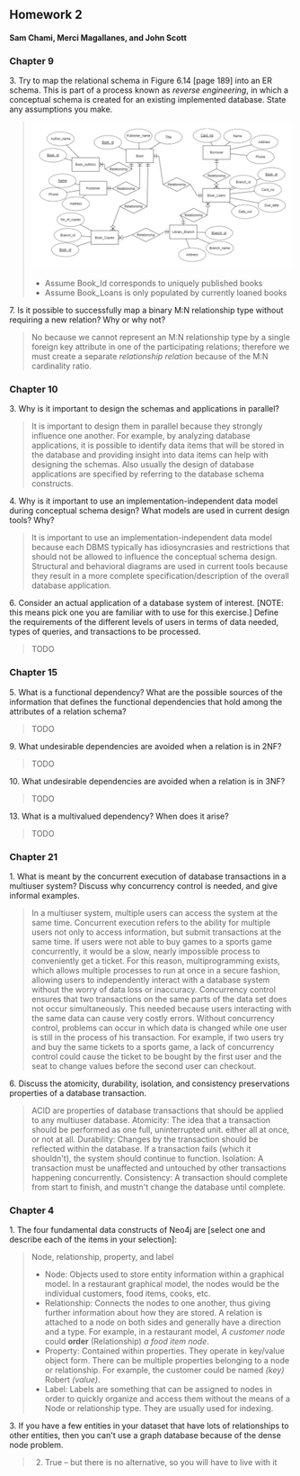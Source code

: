 ##  Homework 2
####  Sam Chami, Merci Magallanes, and John Scott


###  Chapter 9
3\.  Try to map the relational schema in Figure 6.14 [page 189] into an ER schema. This is part of a process known as _reverse engineering_, in which a conceptual schema is created for an existing implemented database. State any assumptions you make.

> ![ERD](imgs/Ch9-3_ERD_Figure_6-14.png)
> * Assume Book_Id corresponds to uniquely published books
> * Assume Book_Loans is only populated by currently loaned books

7\.  Is it possible to successfully map a binary M:N relationship type without requiring a new relation? Why or why not?

>  No because we cannot represent an M:N relationship
type by a single foreign key attribute in one of the participating relations; therefore we must create a separate _relationship relation_ because of the M:N cardinality ratio.


###  Chapter 10
3\.  Why is it important to design the schemas and applications in parallel?

>  It is important to design them in parallel because they strongly influence one another. For example, by analyzing database
applications, it is possible to identify data items that will be stored in the database and providing insight into data items can help with designing the schemas. Also usually the design of database applications are specified by referring to the database schema constructs.

4\.  Why is it important to use an implementation-independent data model during conceptual schema design? What models are used in current design tools? Why?

>  It is important to use an implementation-independent data model  because each DBMS typically has idiosyncrasies and restrictions that should not be allowed to influence the conceptual schema design. Structural and behavioral diagrams are used in current tools because they result in a more complete specification/description of the overall database application.

6\.  Consider an actual application of a database system of interest. [NOTE: this means pick one you are familiar with to use for this exercise.] Define the requirements of the different levels of users in terms of data needed, types of queries, and transactions to be processed.

>  TODO


###  Chapter 15
5\.  What is a functional dependency? What are the possible sources of the information that defines the functional dependencies that hold among the attributes of a relation schema?

>  TODO

9\.  What undesirable dependencies are avoided when a relation is in 2NF?

>  TODO

10\.  What undesirable dependencies are avoided when a relation is in 3NF?

>  TODO

13\.  What is a multivalued dependency? When does it arise?

>  TODO


###  Chapter 21
1\.  What is meant by the concurrent execution of database transactions in a multiuser system? Discuss why concurrency control is needed, and give informal examples.

>  In a multiuser system, multiple users can access the system at the same time. Concurrent execution refers to the ability for multiple users not only to access information, but submit transactions at the same time. If users were not able to buy games to a sports game concurrently, it would be a slow, nearly impossible process to conveniently get a ticket. For this reason, multiprogramming exists, which allows multiple processes to run at once in a secure fashion, allowing users to independently interact with a database system without the worry of data loss or inaccuracy.
> Concurrency control ensures that two transactions on the same parts of the data set does not occur simultaneously. This needed because users interacting with the same data can cause very costly errors. Without concurrency control, problems can occur in which data is changed while one user is still in the process of his transaction. For example, if two users try and buy the same tickets to a sports game, a lack of concurrency control could cause the ticket to be bought by the first user and the seat to change values before the second user can checkout.

6\.  Discuss the atomicity, durability, isolation, and consistency preservations properties of a database transaction.
> ACID are properties of database transactions that should be applied to any multiuser database.
> Atomicity: The idea that a transaction should be performed as one full, uninterrupted unit. either all at once, or not at all.
> Durability: Changes by the transaction should be reflected within the database. If a transaction fails (which it shouldn't), the system should continue to function.
> Isolation: A transaction must be unaffected and untouched by other transactions happening concurrently.
> Consistency: A transaction should complete from start to finish, and mustn't change the database until complete.


###  Chapter 4
1\.  The four fundamental data constructs of Neo4j are [select one and describe each of the items in your selection]:

  > Node, relationship, property, and label
  > * Node: Objects used to store entity information within a graphical model. In a restaurant graphical model, the nodes would be the individual customers, food items, cooks, etc.
  > * Relationship: Connects the nodes to one another, thus giving further information about how they are stored. A relation is attached to a node on both sides and generally have a direction and a type. For example, in a restaurant model, *A customer node* could **order** (Relationship) *a food item node*.
  > * Property: Contained within properties. They operate in key/value object form. There can be multiple properties belonging to a node or relationship. For example, the customer could be named *(key)* Robert *(value)*.
  > * Label: Labels are something that can be assigned to nodes in order to quickly organize and access them without the means of a Node or relationship type. They are usually used for indexing.

3\.  If you have a few entities in your dataset that have lots of relationships to other entities, then you can't use a graph database because of the dense node problem.

  > 2.  True – but there is no alternative, so you will have to live with it
